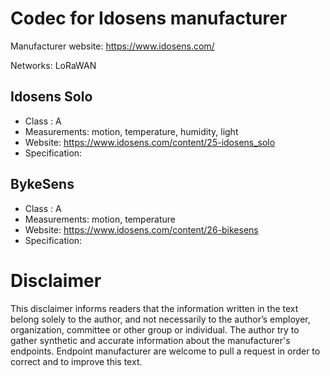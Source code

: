 # Codec for Idosens manufacturer

Manufacturer website: https://www.idosens.com/

Networks: LoRaWAN

## Idosens Solo
* Class : A
* Measurements: motion, temperature, humidity, light
* Website: https://www.idosens.com/content/25-idosens_solo
* Specification:

## BykeSens
* Class : A
* Measurements: motion, temperature
* Website: https://www.idosens.com/content/26-bikesens
* Specification:

# Disclaimer
This disclaimer informs readers that the information written in the text belong solely to the author, and not necessarily to the author’s employer, organization, committee or other group or individual. The author try to gather synthetic and accurate information about the manufacturer's endpoints. Endpoint manufacturer are welcome to pull a request in order to correct and to improve this text.
